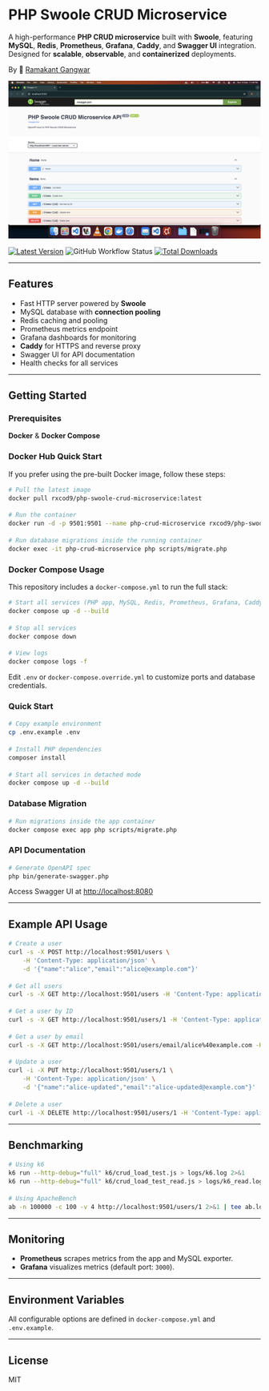 # PHP Swoole CRUD Microservice

A high-performance **PHP CRUD microservice** built with **Swoole**, featuring **MySQL**, **Redis**, **Prometheus**, **Grafana**, **Caddy**, and **Swagger UI** integration. Designed for **scalable**, **observable**, and **containerized** deployments.

By 🐼 [Ramakant Gangwar](https://github.com/rxcod9)

![Screenshot](https://raw.githubusercontent.com/rxcod9/php-swoole-crud-microservice/main/cover.png)

[![Latest Version](https://img.shields.io/github/v/release/rxcod9/php-swoole-crud-microservice?style=flat-square)](https://github.com/rxcod9/php-swoole-crud-microservice/releases)
![GitHub Workflow Status](https://img.shields.io/github/actions/workflow/status/rxcod9/php-swoole-crud-microservice/run-tests.yml?branch=main&label=tests)
[![Total Downloads](https://img.shields.io/packagist/dt/rxcod9/php-swoole-crud-microservice.svg?style=flat-square)](https://packagist.org/packages/rxcod9/php-swoole-crud-microservice)

---

## Features

- Fast HTTP server powered by **Swoole**
- MySQL database with **connection pooling**
- Redis caching and pooling
- Prometheus metrics endpoint
- Grafana dashboards for monitoring
- **Caddy** for HTTPS and reverse proxy
- Swagger UI for API documentation
- Health checks for all services

---

## Getting Started

### Prerequisites

**Docker** & **Docker Compose**

### Docker Hub Quick Start

If you prefer using the pre-built Docker image, follow these steps:

```bash
# Pull the latest image
docker pull rxcod9/php-swoole-crud-microservice:latest

# Run the container
docker run -d -p 9501:9501 --name php-crud-microservice rxcod9/php-swoole-crud-microservice

# Run database migrations inside the running container
docker exec -it php-crud-microservice php scripts/migrate.php
```

### Docker Compose Usage

This repository includes a `docker-compose.yml` to run the full stack:

```bash
# Start all services (PHP app, MySQL, Redis, Prometheus, Grafana, Caddy)
docker compose up -d --build

# Stop all services
docker compose down

# View logs
docker compose logs -f
```

Edit `.env` or `docker-compose.override.yml` to customize ports and database credentials.


### Quick Start

```bash
# Copy example environment
cp .env.example .env

# Install PHP dependencies
composer install

# Start all services in detached mode
docker compose up -d --build
```

### Database Migration

```bash
# Run migrations inside the app container
docker compose exec app php scripts/migrate.php
```

### API Documentation

```bash
# Generate OpenAPI spec
php bin/generate-swagger.php
```

Access Swagger UI at [http://localhost:8080](http://localhost:8080)

---

## Example API Usage

```bash
# Create a user
curl -s -X POST http://localhost:9501/users \
    -H 'Content-Type: application/json' \
    -d '{"name":"alice","email":"alice@example.com"}'

# Get all users
curl -s -X GET http://localhost:9501/users -H 'Content-Type: application/json' | jq

# Get a user by ID
curl -s -X GET http://localhost:9501/users/1 -H 'Content-Type: application/json' | jq

# Get a user by email
curl -s -X GET http://localhost:9501/users/email/alice%40example.com -H 'Content-Type: application/json' | jq

# Update a user
curl -i -X PUT http://localhost:9501/users/1 \
    -H 'Content-Type: application/json' \
    -d '{"name":"alice-updated","email":"alice-updated@example.com"}'

# Delete a user
curl -i -X DELETE http://localhost:9501/users/1 -H 'Content-Type: application/json'
```

---

## Benchmarking

```bash
# Using k6
k6 run --http-debug="full" k6/crud_load_test.js > logs/k6.log 2>&1
k6 run --http-debug="full" k6/crud_load_test_read.js > logs/k6_read.log 2>&1

# Using ApacheBench
ab -n 100000 -c 100 -v 4 http://localhost:9501/users/1 2>&1 | tee ab.log
```

---

## Monitoring

- **Prometheus** scrapes metrics from the app and MySQL exporter.
- **Grafana** visualizes metrics (default port: `3000`).

---

## Environment Variables

All configurable options are defined in `docker-compose.yml` and `.env.example`.

---

## License

MIT